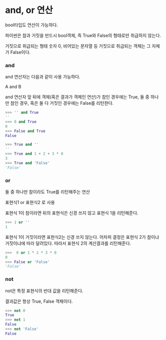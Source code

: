 # and, or 연산

bool타입도 연산이 가능하다.

파이썬은 참과 거짓을 반드시 bool객체, 즉 True와 False의 형태로만 취급하지 않는다.

거짓으로 취급되는 형태 숫자 0, 비어있는 문자열 등 거짓으로 취급되는 객체는 그 자체가 False이다.



### and

and 연산자는 다음과 같이 사용 가능하다.

A and B

and 연산자 앞 뒤에 객체(혹은 결과가 객체인 연산)가 참인 경우에는 True, 둘 중 하나만 참인 경우, 혹은 둘 다 거짓인 경우에는 False를 리턴한다.

```python
>>> '' and True
''
>>> 0 and True
0
>>> False and True
False
```

```python
>>> True and ''
''
>>> True and 1 + 2 + 3 * 0
3
>>> True and 'False'
'False'
```

### or

둘 중 하나만 참이라도 True를 리턴해주는 연산

표현식1 or 표현식2 로 사용



표현식 1이 참이라면 뒤의 표현식은 신경 쓰지 않고 표현식 1을 리턴해준다.

```python
>>> 1 or ''
1
```

표현식 1이 거짓이라면 표현식2는 신경 쓰지 않는다. 어차피 결정은 표현식 2가 참이냐 거짓이냐에 따라 달려있다. 따라서 표현식 2의 계산결과를 리턴해준다.

```python
>>>  0 or 1 * 2 * 3 * 0
0
>>> False or 'False'
'False'
```



### not

not은 특정 표현식의 반대 값을 리턴해준다.

결과값은 항상 True, False 객체이다.

```python
>>> not 0
True
>>> not 1
False
>>> not 'False'
False
```

